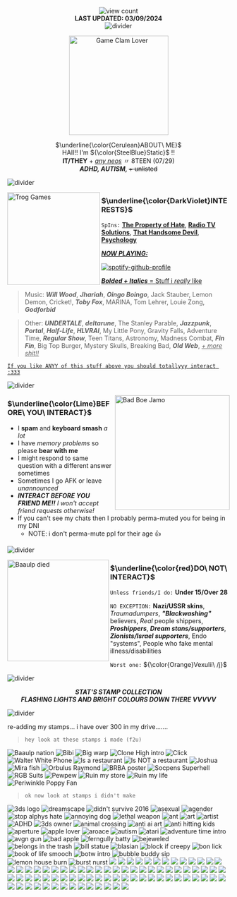 <!--- ![](https://komarev.com/ghpvc/?username=statice&color=657cc2&style=plastic&label=View+Count+:3)-->
<!---sorry to anyone trying to take inspo from this, it's formatted horribly >_< PLEASE know html before doing this shit i actually hated it-->
<p align="center">
  <img src="https://komarev.com/ghpvc/?username=stat-ice&amp;color=657cc2&amp;style=plastic&amp;label=View+Count+:3" alt="view count"><br><b>LAST UPDATED: 03/09/2024</b><br><img src="https://drive.google.com/uc?id=1UrIJ6lMT6qlFvfTguS-dTaQXHGpzPafX" alt="divider">
</p>

<div align="center">
  <img src="https://drive.google.com/uc?id=1twztJNw7EI_2lV6N4UZamblt1GEoviAv" alt="Game Clam Lover" height=225px>
</div>

<p align="center">
  $\underline{\color{Cerulean}ABOUT\ ME}$<br>HAII!! I'm ${\color{SteelBlue}Static}$ !!<br><b>IT/THEY</b> + <em><ins>any neos</ins></em> 〃 8TEEN (07/29)<br><b><em>ADHD, AUTISM, </em></b><s>+ unlisted</s>
</p>

![divider](https://drive.google.com/uc?id=17VSkgz022vyQs_dWyKKP-G4o6fncc1rY)

<div>
  <img align="left" src="https://drive.google.com/uc?id=1lFZ5kvIshr11cRQSaYZwdurPpsJBBO6q" alt="Trog Games" height=210px>
</div>

### $\underline{\color{DarkViolet}INTERESTS}$

`SpIns:`  [**The Property of Hate**](https://jolleycomics.com/TPoH/The_Hook/1), [**Radio TV Solutions**](https://www.twitch.tv/team/wrtv), [**That Handsome Devil**](https://open.spotify.com/artist/3MIk8tAIzBQ5iZWmlVLCCT), <ins>**Psychology**</ins>

<ins>**_NOW PLAYING:_**</ins>

[![spotify-github-profile](https://spotify-github-profile.vercel.app/api/view?uid=6tbj2uxr45rlt0zg2vcn4lwd6&cover_image=true&theme=novatorem&show_offline=true&background_color=657cc2&interchange=false&bar_color=ffffff&bar_color_cover=false)](https://spotify-github-profile.vercel.app/api/view?uid=6tbj2uxr45rlt0zg2vcn4lwd6&redirect=true)

<ins>**_Bolded + Italics_** = Stuff i *really* like</ins>

> Music: **_Will Wood_**, **_Jhariah_**, **_Oingo Boingo_**, Jack Stauber, Lemon Demon, Cricket!, **_Toby Fox_**, MARINA, Tom Lehrer, Louie Zong, **_Godforbid_**

> Other: **_UNDERTALE_**, **_deltarune_**, The Stanley Parable, **_Jazzpunk_**, **_Portal_**, **_Half-Life_**, **_HLVRAI_**, My Little Pony, Gravity Falls, Adventure Time, **_Regular Show_**, Teen Titans, Astronomy, Madness Combat, **_Fin Fin_**, Big Top Burger, Mystery Skulls, Breaking Bad, **_Old Web_**, <ins>*+ more shit!!*</ins> 

<ins> `If you like ANYY of this stuff above you should totallyyy interact :333` </ins>

![divider](https://drive.google.com/uc?id=17VSkgz022vyQs_dWyKKP-G4o6fncc1rY)

<div>
  <img align="right" src="https://drive.google.com/uc?id=1BhSojW9ZhCoU1cegVnr_4vZT0LDeMG2q" alt="Bad Boe Jamo" height=260px>
</div>

### $\underline{\color{Lime}BEFORE\ YOU\ INTERACT}$

- I **spam** and **keyboard smash** _a lot_
- I have _memory problems_ so please **bear with me**
- I might respond to same question with a different answer sometimes
- Sometimes I go AFK or leave _unannounced_
- ***INTERACT BEFORE YOU FRIEND ME!!*** *I won't accept friend requests otherwise!*
- If you can't see my chats then I probably perma-muted you for being in my DNI
   - NOTE: i don't perma-mute ppl for their age 👍
 
![divider](https://drive.google.com/uc?id=17VSkgz022vyQs_dWyKKP-G4o6fncc1rY)

<div>
  <img align="left" src="https://drive.google.com/uc?id=1-M_k_KD858ArE9nxw4UgHdWkRpJsZ6EZ" alt="Baaulp died" height=230px>
</div>

### $\underline{\color{red}DO\ NOT\ INTERACT}$

`Unless friends/I do:` **Under 15/Over 28**

`NO EXCEPTION:` **Nazi/USSR skins**, _Traumadumpers_, **_"Blackwashing"_** believers, _Real_ people shippers, **_Proshippers_**, **_Dream stans/supporters_**, **_Zionists/Israel supporters_**, Endo "systems", People who fake mental illness/disabilities

`Worst one:` ${\color{Orange}Vexulii\ /j}$

![divider](https://drive.google.com/uc?id=1UrIJ6lMT6qlFvfTguS-dTaQXHGpzPafX)

<p align="center">
  <em><b>STAT'S STAMP COLLECTION<br>FLASHING LIGHTS AND BRIGHT COLOURS DOWN THERE VVVVV</b></em>
</p>

![divider](https://drive.google.com/uc?id=17VSkgz022vyQs_dWyKKP-G4o6fncc1rY)

re-adding my stamps... i have over 300 in my drive.......

> `hey look at these stamps i made (f2u)`

![Baaulp nation](https://drive.google.com/uc?id=1iSWyDQo_O2Uqk6uQIvv701E1AVUqb0_P)
![Bibi](https://drive.google.com/uc?id=1dQdzyoP8nquwdmOr8isxHxdMH8uavKPi)
![Big warp](https://drive.google.com/uc?id=1yOpXQW9leHd_E0xZQAxt8cR7U2YyS2Rl)
![Clone High intro](https://drive.google.com/uc?id=1xEoQU0UbhVW6rY7v3gFX_cjArlhRZ7j4)
![Click](https://drive.google.com/uc?id=1dvGv4HJdglrLWQfi3Bc_ysjIiHITiOld)
![Walter White Phone](https://drive.google.com/uc?id=1FQWviq7WblzjEP9J-TBCQ2a63VK3Y7d_)
![Is a restaurant](https://drive.google.com/uc?id=1P8tCowHdwMEli0azz7_ty5rDQIFQf-RZ)
![Is NOT a restaurant](https://drive.google.com/uc?id=1bF_MWg_IGTsm2IVWjOZTDEPXDiaszicR)
![Joshua](https://drive.google.com/uc?id=1lk2M2sjqMfZYNTI6COZnwHEodPbZZ2dQ)
![Mira fish](https://drive.google.com/uc?id=1CTTB8gBEP-MHmYybtPJxOymjfxQjqT5U)
![Orbulus Raymond](https://drive.google.com/uc?id=1PrQxbNEApR59pcmJ6J2Z5KStRRgq8Wud)
![BRBA poster](https://drive.google.com/uc?id=1Xx07BBgG_7U4Frjk7h-QgNHA_T3XkEYy)
![Socpens Superhell](https://drive.google.com/uc?id=19Aa6ZDaguzWrmBiFdW9ovQ7lIGkZhnTd)
![RGB Suits](https://drive.google.com/uc?id=1w5txDNSavnymiXi_meqFHQ8t_fpuYDWK)
![Pewpew](https://drive.google.com/uc?id=1oRCVfStxYwINi-uF0Qkfj1fQFHKI3dWf)
![Ruin my store](https://drive.google.com/uc?id=1DAPI7FCv6hmHTbaGSuGJ-pt2MqPMtXod)
![Ruin my life](https://drive.google.com/uc?id=1Lqkw3jzgkOYA05zCP-tzNb-O8Ezh9131)
![Periwinkle Poppy Fan](https://drive.google.com/uc?id=1maJnzCPMQPmjMWAbHLTtIcxzhrXpwGh2)

> `ok now look at stamps i didn't make`

![3ds logo](https://drive.google.com/uc?id=1JgirdL90vClS9JiarvuQP4EpO7enzIdy)
![dreamscape](https://drive.google.com/uc?id=1YFcGwuuVeoCh66eG4wK3EC4U2OFkf9NE)
![didn't survive 2016](https://drive.google.com/uc?id=13f07JNOelAZlrtjI8_ccP0bIkN25pFI7)
![asexual](https://drive.google.com/uc?id=15FFGUI2xNGeLB3iYg9BAYXzmgrOQaRpO)
![agender](https://drive.google.com/uc?id=1UZsga6Dzju-RDqe-MA7EgYdn9KN74yEc)
![stop alphys hate](https://drive.google.com/uc?id=1sC368ZEXz7fwtD9QQZtH1bGSJ64xm627)
![annoying dog](https://drive.google.com/uc?id=1jv8LcdMydQAtX2T4eSG-hsOYmgN__Abw)
![lethal weapon](https://drive.google.com/uc?id=1Dz1EZiqRQYjscoVP3JSx0nUABefzh_59)
![ant](https://drive.google.com/uc?id=1qJYp1RPCqdv077XeyOKV3WQWVH4i3uq4)
![art](https://drive.google.com/uc?id=1a--eBjp_Ii9MP_O4gna8wqsy5X7oBrFo)
![artist](https://drive.google.com/uc?id=1jQM4sYb7LMu8afitAzeR-eTkUFpZHRFS)
![ADHD](https://drive.google.com/uc?id=1kqRF7_dh3bq-lg49YQqwKBW_CV1mXHYO)
![3ds owner](https://drive.google.com/uc?id=1gjD1Cdra7hN4Akp-0l84GoayonHD21AH)
![animal crossing](https://drive.google.com/uc?id=1ot1LTQB66sRUCMXSUwb34UzwG3qXXEJY)
![anti ai art](https://drive.google.com/uc?id=11zhrwf19-t7uh22KLoDm827zenyL84GD)
![anti hitting kids](https://drive.google.com/uc?id=1QCXvQ7mh3pJCMZ7a6NsBPQ9ByD1qWf-R)
![aperture](https://drive.google.com/uc?id=1nIgbujR1_cKhtBUVBCcb8pmWz4bQ7Swk)
![apple lover](https://drive.google.com/uc?id=199n89Aql0syQupBG64FGK6daUNx1hBeR)
![aroace](https://drive.google.com/uc?id=1Nyj14DXVQZpYrVqDPJVhZCoy2dv8cC9V)
![autism](https://drive.google.com/uc?id=1PqYqozsbjj7GptVYxIUl4VVlI6CKcxws)
![atari](https://drive.google.com/uc?id=1G9Q15Vw9Ywk_uoJeY3HS23p4alDNOgS9)
![adventure time intro](https://drive.google.com/uc?id=1i2zjztB1y1RiylKxxGi6NWFaAKV876mB)
![avgn gun](https://drive.google.com/uc?id=1qsWhaMym7FN0qO-nAg_3jJEQ8bHv8YmS)
![bad apple](https://drive.google.com/uc?id=1Kzu6045ShK82Rs_kfwgFmH6SIJoAiEu6)
![ferngully batty](https://drive.google.com/uc?id=1MpkihmCPAptsEWzZeTvIJCoJadOEOHLK)
![bejeweled](https://drive.google.com/uc?id=1mae54ohNpWckWRVUC0OhkRWqAps2CHk3)
![belongs in the trash](https://drive.google.com/uc?id=14a_MncmHjFj0FPxbo7VrBBDEOtF_Pap3)
![bill statue](https://drive.google.com/uc?id=1Sk1cZDQMDtpnZydP5UD5uYvxqTw91YXn)
![blasian](https://drive.google.com/uc?id=1zKE6Dj8ozvcrdnoWf5h8lilEaX68Bj6j)
![block if creepy](https://drive.google.com/uc?id=1_DsEE1hjGZCtsgNK1qxtnzEheegZ2FjQ)
![bon lick](https://drive.google.com/uc?id=1dvynD8jvijxKt7KrsjFyN2p8Pez9Uc3J)
![book of life smooch](https://drive.google.com/uc?id=1H9zOwgM1wjlub0B9foN0FeMfg1OKamJR)
![botw intro](https://drive.google.com/uc?id=12HajQHA0pfxIvnB4Hf_NKeBAoknymeV0)
![bubble buddy sip](https://drive.google.com/uc?id=1F79HrL1Hd9E1vQyRegeynXLIbQdG5dDD)
![lemon house burn](https://drive.google.com/uc?id=1_pXZSYUyRR6THxkt9tcxMVJblaiFLgX6)
![burst nurst](https://drive.google.com/uc?id=10QNVOBcDxuZShN5jtP2g9UyekU6gj_-w)
![](https://drive.google.com/uc?id=)
![](https://drive.google.com/uc?id=)
![](https://drive.google.com/uc?id=)
![](https://drive.google.com/uc?id=)
![](https://drive.google.com/uc?id=)
![](https://drive.google.com/uc?id=)
![](https://drive.google.com/uc?id=)
![](https://drive.google.com/uc?id=)
![](https://drive.google.com/uc?id=)
![](https://drive.google.com/uc?id=)
![](https://drive.google.com/uc?id=)
![](https://drive.google.com/uc?id=)
![](https://drive.google.com/uc?id=)
![](https://drive.google.com/uc?id=)
![](https://drive.google.com/uc?id=)
![](https://drive.google.com/uc?id=)
![](https://drive.google.com/uc?id=)
![](https://drive.google.com/uc?id=)
![](https://drive.google.com/uc?id=)
![](https://drive.google.com/uc?id=)
![](https://drive.google.com/uc?id=)
![](https://drive.google.com/uc?id=)
![](https://drive.google.com/uc?id=)
![](https://drive.google.com/uc?id=)
![](https://drive.google.com/uc?id=)
![](https://drive.google.com/uc?id=)
![](https://drive.google.com/uc?id=)
![](https://drive.google.com/uc?id=)
![](https://drive.google.com/uc?id=)
![](https://drive.google.com/uc?id=)
![](https://drive.google.com/uc?id=)
![](https://drive.google.com/uc?id=)
![](https://drive.google.com/uc?id=)
![](https://drive.google.com/uc?id=)
![](https://drive.google.com/uc?id=)
![](https://drive.google.com/uc?id=)
![](https://drive.google.com/uc?id=)
![](https://drive.google.com/uc?id=)
![](https://drive.google.com/uc?id=)
![](https://drive.google.com/uc?id=)
![](https://drive.google.com/uc?id=)
![](https://drive.google.com/uc?id=)
![](https://drive.google.com/uc?id=)
![](https://drive.google.com/uc?id=)
![](https://drive.google.com/uc?id=)
![](https://drive.google.com/uc?id=)
![](https://drive.google.com/uc?id=)
![](https://drive.google.com/uc?id=)
![](https://drive.google.com/uc?id=)
![](https://drive.google.com/uc?id=)
![](https://drive.google.com/uc?id=)
![](https://drive.google.com/uc?id=)
![](https://drive.google.com/uc?id=)
![](https://drive.google.com/uc?id=)
![](https://drive.google.com/uc?id=)
![](https://drive.google.com/uc?id=)
![](https://drive.google.com/uc?id=)
![](https://drive.google.com/uc?id=)
![](https://drive.google.com/uc?id=)
![](https://drive.google.com/uc?id=)
![](https://drive.google.com/uc?id=)
![](https://drive.google.com/uc?id=)
![](https://drive.google.com/uc?id=)
![](https://drive.google.com/uc?id=)
![](https://drive.google.com/uc?id=)
![](https://drive.google.com/uc?id=)
![](https://drive.google.com/uc?id=)
![](https://drive.google.com/uc?id=)
![](https://drive.google.com/uc?id=)
![](https://drive.google.com/uc?id=)
![](https://drive.google.com/uc?id=)
![](https://drive.google.com/uc?id=)
![](https://drive.google.com/uc?id=)
![](https://drive.google.com/uc?id=)
![](https://drive.google.com/uc?id=)
![](https://drive.google.com/uc?id=)
![](https://drive.google.com/uc?id=)
